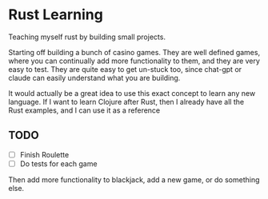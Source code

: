 # Rust Learning
Teaching myself rust by building small projects. 

Starting off building a bunch of casino games. They are well defined games, where you can continually add more functionality to them, and they are very easy to test. They are quite easy to get un-stuck too, since chat-gpt or claude can easily understand what you are building.

It would actually be a great idea to use this exact concept to learn any new language. If I want to learn Clojure after Rust, then I already have all the Rust examples, and I can use it as a reference

## TODO
- [ ] Finish Roulette
- [ ] Do tests for each game

Then add more functionality to blackjack, add a new game, or do something else.
